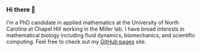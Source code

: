 ### Hi there 👋

I’m a PhD candidate in applied mathematics at the University of North Carolina at Chapel Hill working in the Miller lab. I have broad interests in mathematical biology including fluid dynamics, biomechanics, and scientific computing. Feel free to check out my [GitHub pages](https://dmsenter89.github.io/) site.




<!--
**dmsenter89/dmsenter89** is a ✨ _special_ ✨ repository because its `README.md` (this file) appears on your GitHub profile.

Here are some ideas to get you started:

- 🔭 I’m currently working on ...
- 🌱 I’m currently learning ...
- 👯 I’m looking to collaborate on ...
- 🤔 I’m looking for help with ...
- 💬 Ask me about ...
- 📫 How to reach me: ...
- 😄 Pronouns: ...
- ⚡ Fun fact: ...
-->
